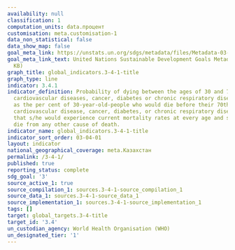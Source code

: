 ```yaml
---
availability: null
classification: 1
computation_units: data.процент
customisation: meta.customisation-1
data_non_statistical: false
data_show_map: false
goal_meta_link: https://unstats.un.org/sdgs/metadata/files/Metadata-03-04-01.pdf
goal_meta_link_text: United Nations Sustainable Development Goals Metadata (PDF 72.6
  KB)
graph_title: global_indicators.3-4-1-title
graph_type: line
indicator: 3.4.1
indicator_definition: Probability of dying between the ages of 30 and 70 years from
  cardiovascular diseases, cancer, diabetes or chronic respiratory diseases, defined
  as the per cent of 30-year-old-people who would die before their 70th birthday from
  cardiovascular disease, cancer, diabetes, or chronic respiratory disease, assuming
  that s/he would experience current mortality rates at every age and s/he would not
  die from any other cause of death.
indicator_name: global_indicators.3-4-1-title
indicator_sort_order: 03-04-01
layout: indicator
national_geographical_coverage: meta.Казахстан
permalink: /3-4-1/
published: true
reporting_status: complete
sdg_goal: '3'
source_active_1: true
source_compilation_1: sources.3-4-1-source_compilation_1
source_data_1: sources.3-4-1-source_data_1
source_implementation_1: sources.3-4-1-source_implementation_1
tags: []
target: global_targets.3-4-title
target_id: '3.4'
un_custodian_agency: World Health Organisation (WHO)
un_designated_tier: '1'
---
```

